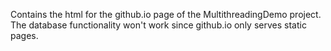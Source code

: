 Contains the html for the github.io page of the MultithreadingDemo project. The database functionality won't work since
github.io only serves static pages.
